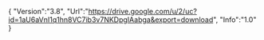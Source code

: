 { "Version":"3.8", "Url":"https://drive.google.com/u/2/uc?id=1aU6aVnI1q1hn8VC7ib3v7NKDpgIAabga&export=download", "Info":"1.0" }
